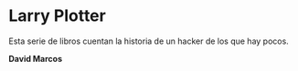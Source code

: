 # Larry Plotter

Esta serie de libros cuentan la historia de un hacker de los que hay pocos.

**David Marcos**


